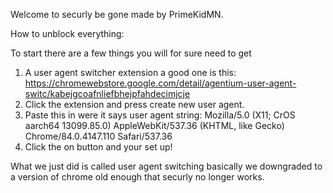 Welcome to securly be gone made by PrimeKidMN.

How to unblock everything:

To start there are a few things you will for sure need to get
1. A user agent switcher extension a good one is this: https://chromewebstore.google.com/detail/agentium-user-agent-switc/kabejgcoafnliefbhejpfahdecimjcje
2. Click the extension and press create new user agent.
3. Paste this in were it says user agent string: Mozilla/5.0 (X11; CrOS aarch64 13099.85.0) AppleWebKit/537.36 (KHTML, like Gecko) Chrome/84.0.4147.110 Safari/537.36
4. Click the on button and your set up!

What we just did is called user agent switching basically we downgraded to a version of chrome old enough that securly no longer works.


